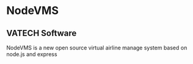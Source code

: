 # NodeVMS
VATECH Software
---
NodeVMS is a new open source virtual airline manage system based on node.js and express
